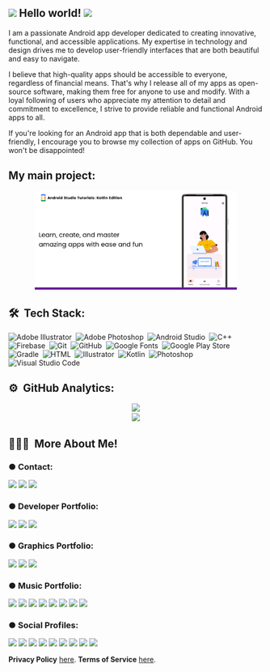 ## <img height="24px" src="https://github.com/TheDudeThatCode/TheDudeThatCode/blob/master/Assets/Hi.gif"> Hello world!&nbsp;<img height="24px" src="https://github.com/TheDudeThatCode/TheDudeThatCode/blob/master/Assets/Earth.gif">

I am a passionate Android app developer dedicated to creating innovative, functional, and accessible applications. My expertise in technology and design drives me to develop user-friendly interfaces that are both beautiful and easy to navigate.

I believe that high-quality apps should be accessible to everyone, regardless of financial means. That's why I release all of my apps as open-source software, making them free for anyone to use and modify. With a loyal following of users who appreciate my attention to detail and commitment to excellence, I strive to provide reliable and functional Android apps to all.

If you're looking for an Android app that is both dependable and user-friendly, I encourage you to browse my collection of apps on GitHub. You won't be disappointed!

## My main project:

<p align="center">
<img src="https://github.com/D4rK7355608/com.d4rk.androidtutorials/blob/master/app/src/main/play/listings/en-US/graphics/feature-graphic/feature-graphic.png" width="400">
</p>

## 🛠 &nbsp;Tech Stack:

![Adobe Illustrator](https://img.shields.io/badge/Adobe%20Illustrator-05122A?style=for-the-badge&logo=adobe-illustrator&logoColor)&nbsp;
![Adobe Photoshop](https://img.shields.io/badge/Adobe%20Photoshop-05122A?style=for-the-badge&logo=adobe-photoshop&logoColor)&nbsp;
![Android Studio](https://img.shields.io/badge/Android%20Studio-05122A?style=for-the-badge&logo=Androidstudio&logoColor)&nbsp;
![C++](https://img.shields.io/badge/c++-05122A?style=for-the-badge&logo=cplusplus&logoColor)&nbsp;
![Firebase](https://img.shields.io/badge/Firebase-05122A?style=for-the-badge&logo=firebase&logoColor)&nbsp;
![Git](https://img.shields.io/badge/Git-05122A?style=for-the-badge&logo=git&logoColor)&nbsp;
![GitHub](https://img.shields.io/badge/GitHub-05122A?style=for-the-badge&logo=github&logoColor)&nbsp;
![Google Fonts](https://img.shields.io/badge/Google%20Fonts-05122A?style=for-the-badge&logo=googlefonts)&nbsp;
![Google Play Store](https://img.shields.io/badge/Google%20Play%20Store-05122A?style=for-the-badge&logo=googleplay&logoColor)&nbsp;
![Gradle](https://img.shields.io/badge/Gradle-05122A?style=for-the-badge&logo=gradle&logoColor)&nbsp;
![HTML](https://img.shields.io/badge/HTML-05122A?style=for-the-badge&logo=html5&logoColor)&nbsp;
![Illustrator](https://img.shields.io/badge/Adobe%20Illustrator-05122A?style=for-the-badge&logo=adobe-illustrator&logoColor)&nbsp;
![Kotlin](https://img.shields.io/badge/Kotlin-05122A?style=for-the-badge&logo=kotlin&logoColor)&nbsp;
![Photoshop](https://img.shields.io/badge/Adobe%20Photoshop-05122A?style=for-the-badge&logo=adobe-photoshop&logoColor)&nbsp;
![Visual Studio Code](https://img.shields.io/badge/Visual%20Studio%20Code-05122A?style=for-the-badge&logo=visualstudio&logoColor)&nbsp;

## ⚙️ &nbsp;GitHub Analytics:

<p align="center">
<a href="https://github.com/AVS1508">
  <img src="https://github-readme-stats.vercel.app/api?username=D4rK7355608&show_icons=true"/>
</a>
<br>
<a href="https://github.com/AVS1508">
  <img src="https://github-readme-stats.vercel.app/api/top-langs/?username=D4rK7355608"/>
</a>
</p>

## 👨🏻‍💻 &nbsp;More About Me!

### ● Contact:
<a href="mailto:d4rk7355608@gmail.com"><img src="https://img.shields.io/badge/d4rk7355608@gmail.com-red?style=for-the-badge&logo=gmail&logoColor=white"/></a>
<a href="mailto:d4rkrekords@gmail.com"><img src="https://img.shields.io/badge/d4rkrekords@gmail.com-red?style=for-the-badge&logo=gmail&logoColor=white"/></a>
<a href="d4rk7355608"><img src="https://img.shields.io/badge/Skype:D4rK7355608-white?style=for-the-badge&logo=skype"/></a>

### ● Developer Portfolio:
<a href="https://github.com/D4rK7355608"><img src="https://img.shields.io/badge/GitHub-black?style=for-the-badge&logo=Github"/></a>
<a href="https://g.dev/D4rK7355608"><img src="https://img.shields.io/badge/Google%20Dev-black?style=for-the-badge&logo=google&logoColor=white"/></a>
<a href="https://play.google.com/store/apps/dev?id=5390214922640123642"><img src="https://img.shields.io/badge/Google%20Play%20Store-black?style=for-the-badge&logoColor=white&logo=googleplay"/></a>

### ● Graphics Portfolio:
<a href="https://www.deviantart.com/d4rk7355608"><img src="https://img.shields.io/badge/deviantart-black?style=for-the-badge&logo=deviantart"/></a>
<a href="https://imgur.com/user/D4rK7355608/posts"><img src="https://img.shields.io/badge/imgur-black?style=for-the-badge&logo=imgur"/></a>
<a href="https://www.pinterest.com/d4rk7355608/"><img src="https://img.shields.io/badge/pinterest-red?style=for-the-badge&logo=pinterest"/></a>

### ● Music Portfolio:
<a href="https://music.amazon.com/artists/B0CGKL8KSY/d4rk-rekords"><img src="https://img.shields.io/badge/amazon%20music-black?style=for-the-badge&logo=amazon"/></a>
<a href="https://music.apple.com/us/artist/d4rk-rekords/1704194206"><img src="https://img.shields.io/badge/apple%20music-red?style=for-the-badge&logo=applemusic"/></a>
<a href="https://www.deezer.com/us/artist/227044765"><img src="https://img.shields.io/badge/deezer-black?style=for-the-badge&logo=deezer"/></a>
<a href="https://soundcloud.com/d4rk-rekords"><img src="https://img.shields.io/badge/soundcloud-white?style=for-the-badge&logo=soundcloud"/></a>
<a href="https://open.spotify.com/artist/5FF8wvyTpzoHzM8e9Z7GU8"><img src="https://img.shields.io/badge/Spotify-white?style=for-the-badge&logo=spotify"/></a>
<a href="https://tidal.com/browse/artist/41567245"><img src="https://img.shields.io/badge/Tidal-black?style=for-the-badge&logo=tidal"/></a>
<a href="https://www.youtube.com/@D4rKRekords?sub_confirmation=1"><img src="https://img.shields.io/youtube/channel/subscribers/UCtzlWsxUK8FSvLwLDbESw4A?color=red&label=D4rK%20Rekords&logo=youtube&logoColor=red&style=for-the-badge"/></a>
<a href="https://music.youtube.com/channel/UC80JI44n7GpRGrlR71PtvPg"><img src="https://img.shields.io/badge/YouTube%20Music-red?style=for-the-badge&logo=youtubemusic"/></a>

### ● Social Profiles:
<a href="https://gamejolt.com/@D4rK7355608"><img src="https://img.shields.io/badge/gamejolt-black?style=for-the-badge&logo=gamejolt"/></a>
<a href="https://steamcommunity.com/id/d4rk7355608"><img src="https://img.shields.io/badge/Steam-black?style=for-the-badge&logo=steam"/></a>
<a href="https://steamcommunity.com/tradeoffer/new/?partner=892981294&token=pxsUtrm3"><img src="https://img.shields.io/badge/Steam%20Trade-black?style=for-the-badge&logo=steam"/></a>
<a href="https://www.tiktok.com/@d4rk7355608"><img src="https://img.shields.io/badge/TikTok:%20D4rK7355608-black?style=for-the-badge&logo=tiktok"/></a>
<a href="https://www.tiktok.com/@d4rkrekords"><img src="https://img.shields.io/badge/TikTok:%20D4rK%20Rekords-black?style=for-the-badge&logo=tiktok"/></a>
<a href="https://twitter.com/D4rK7355608"><img src="https://img.shields.io/twitter/follow/D4rK7355608?style=for-the-badge&logo=x"/></a>
<a href="https://twitter.com/D4rKRekords"><img src="https://img.shields.io/twitter/follow/D4rKRekords?style=for-the-badge&logo=x"/></a>
<a href="https://www.youtube.com/@D4rK7355608?sub_confirmation=1"><img src="https://img.shields.io/youtube/channel/subscribers/UCLDi-rmSRry0pNL-oVvGJAw?color=red&label=D4rK&logo=youtube&logoColor=red&style=for-the-badge"/></a>
<a href="https://www.youtube.com/@D4rKCinema10?sub_confirmation=1"><img src="https://img.shields.io/youtube/channel/subscribers/UCVbbqODJ8qX_Cc1rSdom3fw?color=red&label=D4rK%20Cinema&logo=youtube&logoColor=red&style=for-the-badge"/></a>

__Privacy Policy__ [here](https://sites.google.com/view/d4rk7355608/more/apps/privacy-policy).
__Terms of Service__ [here](https://sites.google.com/view/d4rk7355608/more/apps/terms-of-service).
